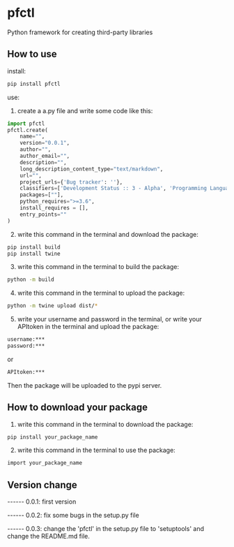 # pfctl

Python framework for creating third-party libraries

## How to use

install:

```bash
pip install pfctl
```
use:
1. create a a.py file and write some code like this:
```python
import pfctl
pfctl.create(
    name="",
    version="0.0.1",
    author="",
    author_email="",
    description="",
    long_description_content_type="text/markdown",
    url="",
    project_urls={'Bug tracker': ''},
    classifiers=['Development Status :: 3 - Alpha', 'Programming Language :: Python :: 3', 'License :: OSI Approved :: MIT License', 'Operating System :: OS Independent'],
    packages=[""],
    python_requires=">=3.6",
    install_requires = [],
    entry_points=""
)
```

2. write this command in the terminal and download the package:
```bash
pip install build
pip install twine
```

3. write this command in the terminal to build the package:
```bash
python -m build
```

4. write this command in the terminal to upload the package:
```bash
python -m twine upload dist/*
```

5. write your username and password in the terminal, or write your APItoken in the terminal and upload the package:
```bash
username:***
password:***
```
or
```bash
APItoken:***
```

Then the package will be uploaded to the pypi server.

## How to download your package

1. write this command in the terminal to download the package:
```bash
pip install your_package_name
```

2. write this command in the terminal to use the package:
```bash
import your_package_name
```

## Version change

------ 0.0.1: first version

------ 0.0.2: fix some bugs in the setup.py file

------ 0.0.3: change the 'pfctl' in the setup.py file to 'setuptools' and change the README.md file.